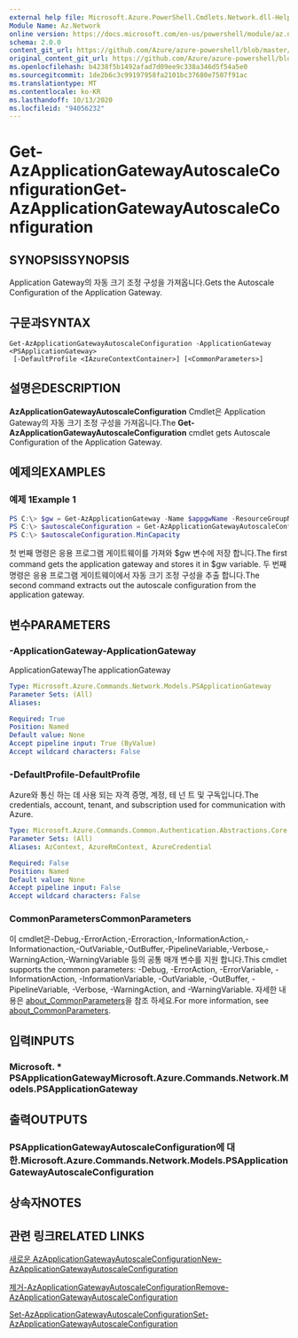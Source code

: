 ```yaml
---
external help file: Microsoft.Azure.PowerShell.Cmdlets.Network.dll-Help.xml
Module Name: Az.Network
online version: https://docs.microsoft.com/en-us/powershell/module/az.network/get-azapplicationgatewayautoscaleconfiguration
schema: 2.0.0
content_git_url: https://github.com/Azure/azure-powershell/blob/master/src/Network/Network/help/Get-AzApplicationGatewayAutoscaleConfiguration.md
original_content_git_url: https://github.com/Azure/azure-powershell/blob/master/src/Network/Network/help/Get-AzApplicationGatewayAutoscaleConfiguration.md
ms.openlocfilehash: b4238f5b1492afad7d09ee9c338a346d5f54a5e0
ms.sourcegitcommit: 1de2b6c3c99197958fa2101bc37680e7507f91ac
ms.translationtype: MT
ms.contentlocale: ko-KR
ms.lasthandoff: 10/13/2020
ms.locfileid: "94056232"
---
```

# <span data-ttu-id="63814-101">Get-AzApplicationGatewayAutoscaleConfiguration</span><span class="sxs-lookup"><span data-stu-id="63814-101">Get-AzApplicationGatewayAutoscaleConfiguration</span></span>

## <span data-ttu-id="63814-102">SYNOPSIS</span><span class="sxs-lookup"><span data-stu-id="63814-102">SYNOPSIS</span></span>
<span data-ttu-id="63814-103">Application Gateway의 자동 크기 조정 구성을 가져옵니다.</span><span class="sxs-lookup"><span data-stu-id="63814-103">Gets the Autoscale Configuration of the Application Gateway.</span></span>

## <span data-ttu-id="63814-104">구문과</span><span class="sxs-lookup"><span data-stu-id="63814-104">SYNTAX</span></span>

```
Get-AzApplicationGatewayAutoscaleConfiguration -ApplicationGateway <PSApplicationGateway>
 [-DefaultProfile <IAzureContextContainer>] [<CommonParameters>]
```

## <span data-ttu-id="63814-105">설명은</span><span class="sxs-lookup"><span data-stu-id="63814-105">DESCRIPTION</span></span>
<span data-ttu-id="63814-106">**AzApplicationGatewayAutoscaleConfiguration** Cmdlet은 Application Gateway의 자동 크기 조정 구성을 가져옵니다.</span><span class="sxs-lookup"><span data-stu-id="63814-106">The **Get-AzApplicationGatewayAutoscaleConfiguration** cmdlet gets Autoscale Configuration of the Application Gateway.</span></span>

## <span data-ttu-id="63814-107">예제의</span><span class="sxs-lookup"><span data-stu-id="63814-107">EXAMPLES</span></span>

### <span data-ttu-id="63814-108">예제 1</span><span class="sxs-lookup"><span data-stu-id="63814-108">Example 1</span></span>
```powershell
PS C:\> $gw = Get-AzApplicationGateway -Name $appgwName -ResourceGroupName $resgpName
PS C:\> $autoscaleConfiguration = Get-AzApplicationGatewayAutoscaleConfiguration -ApplicationGateway $gw
PS C:\> $autoscaleConfiguration.MinCapacity
```

<span data-ttu-id="63814-109">첫 번째 명령은 응용 프로그램 게이트웨이를 가져와 $gw 변수에 저장 합니다.</span><span class="sxs-lookup"><span data-stu-id="63814-109">The first command gets the application gateway and stores it in $gw variable.</span></span>
<span data-ttu-id="63814-110">두 번째 명령은 응용 프로그램 게이트웨이에서 자동 크기 조정 구성을 추출 합니다.</span><span class="sxs-lookup"><span data-stu-id="63814-110">The second command extracts out the autoscale configuration from the application gateway.</span></span>

## <span data-ttu-id="63814-111">변수</span><span class="sxs-lookup"><span data-stu-id="63814-111">PARAMETERS</span></span>

### <span data-ttu-id="63814-112">-ApplicationGateway</span><span class="sxs-lookup"><span data-stu-id="63814-112">-ApplicationGateway</span></span>
<span data-ttu-id="63814-113">ApplicationGateway</span><span class="sxs-lookup"><span data-stu-id="63814-113">The applicationGateway</span></span>

```yaml
Type: Microsoft.Azure.Commands.Network.Models.PSApplicationGateway
Parameter Sets: (All)
Aliases:

Required: True
Position: Named
Default value: None
Accept pipeline input: True (ByValue)
Accept wildcard characters: False
```

### <span data-ttu-id="63814-114">-DefaultProfile</span><span class="sxs-lookup"><span data-stu-id="63814-114">-DefaultProfile</span></span>
<span data-ttu-id="63814-115">Azure와 통신 하는 데 사용 되는 자격 증명, 계정, 테 넌 트 및 구독입니다.</span><span class="sxs-lookup"><span data-stu-id="63814-115">The credentials, account, tenant, and subscription used for communication with Azure.</span></span>

```yaml
Type: Microsoft.Azure.Commands.Common.Authentication.Abstractions.Core.IAzureContextContainer
Parameter Sets: (All)
Aliases: AzContext, AzureRmContext, AzureCredential

Required: False
Position: Named
Default value: None
Accept pipeline input: False
Accept wildcard characters: False
```

### <span data-ttu-id="63814-116">CommonParameters</span><span class="sxs-lookup"><span data-stu-id="63814-116">CommonParameters</span></span>
<span data-ttu-id="63814-117">이 cmdlet은-Debug,-ErrorAction,-Erroraction,-InformationAction,-Informationaction,-OutVariable,-OutBuffer,-PipelineVariable,-Verbose,-WarningAction,-WarningVariable 등의 공통 매개 변수를 지원 합니다.</span><span class="sxs-lookup"><span data-stu-id="63814-117">This cmdlet supports the common parameters: -Debug, -ErrorAction, -ErrorVariable, -InformationAction, -InformationVariable, -OutVariable, -OutBuffer, -PipelineVariable, -Verbose, -WarningAction, and -WarningVariable.</span></span> <span data-ttu-id="63814-118">자세한 내용은 [about_CommonParameters](http://go.microsoft.com/fwlink/?LinkID=113216)을 참조 하세요.</span><span class="sxs-lookup"><span data-stu-id="63814-118">For more information, see [about_CommonParameters](http://go.microsoft.com/fwlink/?LinkID=113216).</span></span>

## <span data-ttu-id="63814-119">입력</span><span class="sxs-lookup"><span data-stu-id="63814-119">INPUTS</span></span>

### <span data-ttu-id="63814-120">Microsoft. \* PSApplicationGateway</span><span class="sxs-lookup"><span data-stu-id="63814-120">Microsoft.Azure.Commands.Network.Models.PSApplicationGateway</span></span>

## <span data-ttu-id="63814-121">출력</span><span class="sxs-lookup"><span data-stu-id="63814-121">OUTPUTS</span></span>

### <span data-ttu-id="63814-122">PSApplicationGatewayAutoscaleConfiguration에 대 한.</span><span class="sxs-lookup"><span data-stu-id="63814-122">Microsoft.Azure.Commands.Network.Models.PSApplicationGatewayAutoscaleConfiguration</span></span>

## <span data-ttu-id="63814-123">상속자</span><span class="sxs-lookup"><span data-stu-id="63814-123">NOTES</span></span>

## <span data-ttu-id="63814-124">관련 링크</span><span class="sxs-lookup"><span data-stu-id="63814-124">RELATED LINKS</span></span>

[<span data-ttu-id="63814-125">새로운 AzApplicationGatewayAutoscaleConfiguration</span><span class="sxs-lookup"><span data-stu-id="63814-125">New-AzApplicationGatewayAutoscaleConfiguration</span></span>](./New-AzApplicationGatewayAutoscaleConfiguration.md)

[<span data-ttu-id="63814-126">제거-AzApplicationGatewayAutoscaleConfiguration</span><span class="sxs-lookup"><span data-stu-id="63814-126">Remove-AzApplicationGatewayAutoscaleConfiguration</span></span>](./Remove-AzApplicationGatewayAutoscaleConfiguration.md)

[<span data-ttu-id="63814-127">Set-AzApplicationGatewayAutoscaleConfiguration</span><span class="sxs-lookup"><span data-stu-id="63814-127">Set-AzApplicationGatewayAutoscaleConfiguration</span></span>](./Set-AzApplicationGatewayAutoscaleConfiguration.md)
